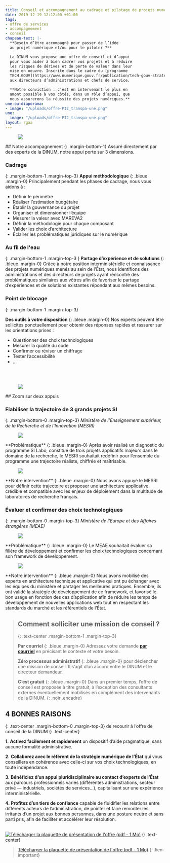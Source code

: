 ```yaml
---
title: Conseil et accompagnement au cadrage et pilotage de projets numériques
date: 2019-12-19 12:12:00 +01:00
tags:
- offre de services
- accompagnement
- conseil
chapeau-text: |-
  **Besoin d’être accompagné pour passer de l’idée
  au projet numérique et/ou pour le piloter ?**

  La DINUM vous propose une offre de conseil et d’appui
  pour vous aider à bien cadrer vos projets et à réduire
  les risques de dérives et de perte de valeur dans leur
  mise en oeuvre. Inscrite dans le cadre du [programme
  TECH.GOUV](https://www.numerique.gouv.fr/publication/tech-gouv-strategie-et-feuille-de-route-2019-2021/), cette offre s’adresse principalement
  aux directeurs d’administrations et chefs de service.

  **Notre conviction : c’est en intervenant le plus en
  amont possible à vos côtés, dans un rôle d’appui, que
  nous assurerons la réussite des projets numériques.**
une-ou-diaporama:
- image: "/uploads/offre-PI2_transpa-une.png"
une:
  image: "/uploads/offre-PI2_transpa-une.png"
layout: rgaa
---
```


<figure class='image-left' style='width: 10%;'>
<img src="/uploads/picto-accompagnement.png"/>
</figure>## Notre accompagnement
{: .margin-bottom-1}
Assuré directement par des experts de la DINUM, notre appui porte sur 3 dimensions.

### Cadrage
{: .margin-bottom-1 .margin-top-3}
**Appui méthodologique**
{: .bleue .margin-0}
Principalement pendant les phases de cadrage, nous vous aidons à :

* Définir le périmètre
* Réaliser l’estimation budgétaire
* Établir la gouvernance du projet
* Organiser et dimensionner l’équipe
* Mesurer la valeur avec MAREVA2
* Définir la méthodologie pour chaque composant
* Valider les choix d’architecture
* Éclairer les problématiques juridiques sur le numérique

### Au fil de l'eau
{: .margin-bottom-1 .margin-top-3 }
**Partage d’expérience et de solutions**
{: .bleue .margin-0}
Grâce à notre position interministérielle et connaissance des projets numériques menés au sein de l’État, nous identifions des administrations et des directeurs de projets ayant rencontré des problématiques similaires aux vôtres afin de favoriser le partage d’expériences et de solutions existantes répondant aux mêmes besoins.

### Point de blocage
{: .margin-bottom-1 .margin-top-3}

**Des outils à votre disposition**
{: .bleue .margin-0}
Nos experts peuvent être sollicités ponctuellement pour obtenir des réponses rapides et rassurer sur les orientations prises :
* Questionner des choix technologiques
* Mesurer la qualité du code
* Confirmer ou réviser un chiffrage
* Tester l’accessibilité
* …
<br>
<br>

<figure class='image-left' style='width: 6%;'>
<img src="/uploads/picto-zoom.png"/>
</figure>## Zoom sur deux appuis

### Fiabiliser la trajectoire de 3 grands projets SI
{: .margin-bottom-0 .margin-top-3}
*Ministère de l’Enseignement supérieur, de la Recherche et de l’Innovation (MESRI)*

<figure class='image-left' style='width: 4%;'>
<img src="/uploads/picto-problematique.png"/>
</figure>**Problématique**
{: .bleue .margin-0}
Après avoir réalisé un diagnostic du programme SI Labo, constitué de trois projets applicatifs majeurs dans le domaine de la recherche, le MESRI souhaitait redéfinir pour l’ensemble du programme une trajectoire réaliste, chiffrée et maîtrisable.

<figure class='image-left' style='width: 4%;'>
<img src="/uploads/picto-intervention.png"/>
</figure>**Notre intervention**
{: .bleue .margin-0}
Nous avons appuyé le MESRI pour définir cette trajectoire et proposer une architecture applicative crédible et compatible avec les enjeux de déploiement dans la multitude de laboratoires de recherche français.

### Évaluer et confirmer des choix technologiques
{: .margin-bottom-0 .margin-top-3}
*Ministère de l’Europe et des Affaires étrangères (MEAE)*

<figure class='image-left' style='width: 4%;'>
<img src="/uploads/picto-problematique.png"/>
</figure>**Problématique**
{: .bleue .margin-0}
Le MEAE souhaitait évaluer sa filière de développement et confirmer les choix technologiques concernant son framework de développement.

<figure class='image-left' style='width: 4%;'>
<img src="/uploads/picto-intervention.png"/>
</figure>**Notre intervention**
{: .bleue .margin-0}
Nous avons mobilisé des experts en architecture technique et applicative qui ont pu échanger avec les équipes du ministère et partager les meilleures pratiques. Ensemble, ils ont validé la stratégie de développement de ce framework, et favorisé le bon usage en fonction des cas d’application afin de réduire les temps de développement de nouvelles applications web tout en respectant les standards du marché et les référentiels de l’État.

> ## Comment solliciter une mission de conseil ?
> {: .text-center .margin-bottom-1 .margin-top-3}
> 
> **Par courriel**
> {: .bleue .margin-0}
> Adressez votre demande **[par courriel](mailto:sec-directeur.dinum@modernisation.gouv.fr)** en précisant le contexte et votre besoin.
> 
>
> **Zéro processus administratif**
> {: .bleue .margin-0}
> pour déclencher une mission de conseil. Il s’agit d’un accord entre
> le DINUM et le directeur demandeur.
> 
>
> **C’est gratuit**
> {: .bleue .margin-0}
> Dans un premier temps, l’offre de conseil est proposée à titre gratuit, à l’exception des consultants externes éventuellement mobilisés en complément des intervenants de la DINUM.
{: .noir .encadre}

## 4 BONNES RAISONS
{: .text-center .margin-bottom-0 .margin-top-3}
de recourir à l’offre de conseil de la DINUM
{: .text-center}

**1.** **Activez facilement et rapidement** un dispositif d’aide pragmatique, sans aucune formalité administrative.

**2.** **Collaborez avec le référent de la stratégie numérique de l’État** qui vous conseillera en cohérence avec celle-ci sur vos choix technologiques, en toute indépendance.

**3.** **Bénéficiez d’un appui pluridisciplinaire au contact d’experts de l’État** aux parcours professionnels variés (différentes administrations, secteur privé — industriels, sociétés de services…), capitalisant sur une expérience interministérielle.

**4.** **Profitez d’un tiers de confiance** capable de fluidifier les relations entre différents acteurs de l’administration, de pointer et faire remonter les irritants d’un projet aux bonnes personnes, dans une posture neutre et sans parti pris, afin de faciliter et accélérer leur résolution.
<br>
<br>

[![Télécharger la plaquette de présentation de l'offre (pdf - 1&nbsp;Mo)](/uploads/capture-plaquette-PI2-contour.png)](/uploads/Plaquette_offre_de_conseil-pilotage_print.pdf "Télécharger la plaquette de présentation de l'offre (pdf - 1&nbsp;Mo)")
{: .text-center}
> [Télécharger la plaquette de présentation de l'offre (pdf - 1&nbsp;Mo)](/uploads/Plaquette_offre_de_conseil-pilotage_print.pdf)
{: .lien-important}